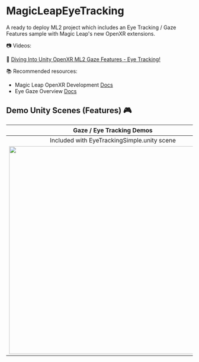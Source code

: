 # MagicLeapEyeTracking

A ready to deploy ML2 project which includes an Eye Tracking / Gaze Features sample with Magic Leap's new OpenXR extensions.

📷 Videos:

📌 [Diving Into Unity OpenXR ML2 Gaze Features - Eye Tracking!](https://youtu.be/IqZtadtnSeI)

📚 Recommended resources:

- Magic Leap OpenXR Development [Docs](https://developer-docs.magicleap.cloud/docs/guides/unity-openxr/getting-started/openxr-unity-getting-started)
- Eye Gaze Overview [Docs](https://developer-docs.magicleap.cloud/docs/guides/unity-openxr/eye-gaze/eye-tracking-overview)

## Demo Unity Scenes (Features) 🎮

|**Gaze / Eye Tracking Demos**|
|:-:|
|Included with EyeTrackingSimple.unity scene|
|<img src="https://github.com/dilmerv/MagicLeapEyeTracking/blob/master/docs/images/ML2_EyeTracking_Demo_1.gif" width="560">|
